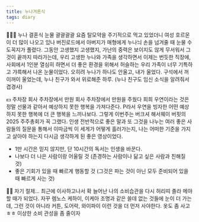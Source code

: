 ```yaml
---
title: 누나겨론식
tags: diary
---
```


👰🏻‍♀️ 누나 결혼식 눈물 괄괄괄괄
 요즘 탈모약을 주기적으로 먹고 있었더니 여성 호르몬이 더 많이 나오고 있나 버진로드에서 아버지가 매형에게 누나늬 손을 넘겨줄 때 눈물 수도꼭지가 풀렸다. 그동안 고생했지 고생했지, 가난의 중력은 보이지도 않게 무서워서 그것이 끝까지 따라가는데, 우리 고생한 누나와 가족을 생각하면서 이제는 번듯한 직장에, 사회에서 1인분 열심히 하면서 더 좋은 환경을 위해서 허슬하는 우리 가족이 너무 기특하고 갸륵해서 나온 눈물이었다. 오히려 누나가 하나도 안울고, 내가 울었다. 구석에서 꺼이꺼이 울었는데, 누나 친구가 와서 위로해준 하루. (누나 친구도 임신 소식을 알려줘서 겹경사)

💵 주차장 회사 주차장에서 만원 
  회사 주차장에서 만원을 주웠다 희희 우연이라는 것은 정말 선물과 같아서 예상하지 못한 행복을 가져다준다. P라서 우연을 빙자한 어떤 예상하지 못한 행복에 더 큰 행복을 느끼나보다. 그렇게 이번주는 버크셔 해서웨이 버핏의 2025 주주총회가 꼭 그랬다. 인생 전반적으로 좋은 말과 또 그것을 나누는 여러 좋은 사람들의 질문을 통해서 이따금씩 이 세게가 어떻게 흘러가는지, 나는 어떠한 기준을 가지고 살아야 하는지 다시금 생각하게 된 좋은 영상이었다.
   - 1만 시간은 믿지 않지만, 단 10시간의 독서는 인생을 바꾼다.
   - 나보다 더 나은 사람이랑 어울릴 것 (존경하는 사람이나 닮고 싶은 사람과 친해질 것)
   - 좋은 기회가 있을 때 빠르게 행동할 것 (그것은 파는 것이 아닌 모두 준비되어 있을 때 빠르게 사는 것)

🧘🏻 자기 절제...
 최근에 이사하고나서 확 늘어난 나의 소비습관을 다시 허리띠 졸라 메야할 때가 되었다. 자꾸 렘노스 케하이, 이케아 조명과 같은 쓸데 없는 것들에 눈이 더 가는데, 그런 것이 아니라 커튼, 도어락, 와이파이 이런 것을 더 먼저 사야한다. 옷도 좀 사고 ㅎㅎ 이상한 소비 관성을 좀 줄이자